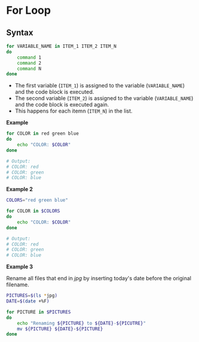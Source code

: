 # For Loop

## Syntax

```sh
for VARIABLE_NAME in ITEM_1 ITEM_2 ITEM_N
do
    command 1
    command 2
    command N
done
```

- The first variable (`ITEM_1`) is assigned to the variable (`VARIABLE_NAME`) and the code block is executed.
- The second variable (`ITEM_2`) is assigned to the variable (`VARIABLE_NAME`) and the code block is executed again.
- This happens for each itemn (`ITEM_N`) in the list.

**Example**

```sh
for COLOR in red green blue
do
    echo "COLOR: $COLOR"
done

# Output:
# COLOR: red
# COLOR: green
# COLOR: blue
```

**Example 2**

```sh
COLORS="red green blue"

for COLOR in $COLORS
do
    echo "COLOR: $COLOR"
done

# Output:
# COLOR: red
# COLOR: green
# COLOR: blue
```

**Example 3**

Rename all files that end in _jpg_ by inserting today's date before the original filename.

```sh
PICTURES=$(ls *jpg)
DATE=$(date +%F)

for PICTURE in $PICTURES
do
    echo "Renaming ${PICTURE} to ${DATE}-${PICUTRE}"
    mv ${PICTURE} ${DATE}-${PICTURE}
done
```
